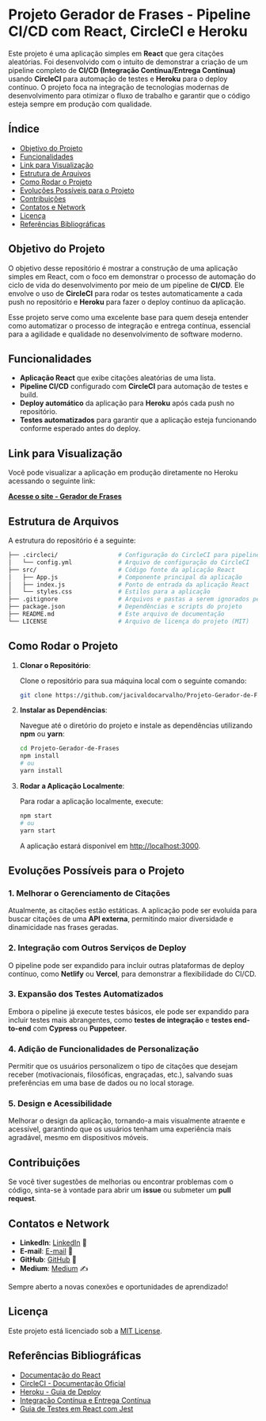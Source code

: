 # **Projeto Gerador de Frases - Pipeline CI/CD com React, CircleCI e Heroku**

Este projeto é uma aplicação simples em **React** que gera citações aleatórias. Foi desenvolvido com o intuito de demonstrar a criação de um pipeline completo de **CI/CD (Integração Contínua/Entrega Contínua)** usando **CircleCI** para automação de testes e **Heroku** para o deploy contínuo. O projeto foca na integração de tecnologias modernas de desenvolvimento para otimizar o fluxo de trabalho e garantir que o código esteja sempre em produção com qualidade.

## **Índice**
- [Objetivo do Projeto](#objetivo-do-projeto)
- [Funcionalidades](#funcionalidades)
- [Link para Visualização](#link-para-visualização)
- [Estrutura de Arquivos](#estrutura-de-arquivos)
- [Como Rodar o Projeto](#como-rodar-o-projeto)
- [Evoluções Possíveis para o Projeto](#evoluções-possíveis-para-o-projeto)
- [Contribuições](#contribuições)
- [Contatos e Network](#contatos-e-network)
- [Licença](#licença)
- [Referências Bibliográficas](#referências-bibliográficas)

## **Objetivo do Projeto**

O objetivo desse repositório é mostrar a construção de uma aplicação simples em React, com o foco em demonstrar o processo de automação do ciclo de vida do desenvolvimento por meio de um pipeline de **CI/CD**. Ele envolve o uso de **CircleCI** para rodar os testes automaticamente a cada push no repositório e **Heroku** para fazer o deploy contínuo da aplicação.

Esse projeto serve como uma excelente base para quem deseja entender como automatizar o processo de integração e entrega contínua, essencial para a agilidade e qualidade no desenvolvimento de software moderno.

## **Funcionalidades**
- **Aplicação React** que exibe citações aleatórias de uma lista.
- **Pipeline CI/CD** configurado com **CircleCI** para automação de testes e build.
- **Deploy automático** da aplicação para **Heroku** após cada push no repositório.
- **Testes automatizados** para garantir que a aplicação esteja funcionando conforme esperado antes do deploy.

## **Link para Visualização**

Você pode visualizar a aplicação em produção diretamente no Heroku acessando o seguinte link:

[**Acesse o site - Gerador de Frases**](https://projeto-gerador-de-frases.herokuapp.com/)

## **Estrutura de Arquivos**

A estrutura do repositório é a seguinte:

```bash
├── .circleci/                 # Configuração do CircleCI para pipeline de CI/CD
│   └── config.yml             # Arquivo de configuração do CircleCI
├── src/                       # Código fonte da aplicação React
│   ├── App.js                 # Componente principal da aplicação
│   ├── index.js               # Ponto de entrada da aplicação React
│   └── styles.css             # Estilos para a aplicação
├── .gitignore                 # Arquivos e pastas a serem ignorados pelo Git
├── package.json               # Dependências e scripts do projeto
├── README.md                  # Este arquivo de documentação
└── LICENSE                    # Arquivo de licença do projeto (MIT)
```

## **Como Rodar o Projeto**

1. **Clonar o Repositório**:

   Clone o repositório para sua máquina local com o seguinte comando:

   ```bash
   git clone https://github.com/jacivaldocarvalho/Projeto-Gerador-de-Frases.git
   ```

2. **Instalar as Dependências**:

   Navegue até o diretório do projeto e instale as dependências utilizando **npm** ou **yarn**:

   ```bash
   cd Projeto-Gerador-de-Frases
   npm install
   # ou
   yarn install
   ```

3. **Rodar a Aplicação Localmente**:

   Para rodar a aplicação localmente, execute:

   ```bash
   npm start
   # ou
   yarn start
   ```

   A aplicação estará disponível em [http://localhost:3000](http://localhost:3000).

## **Evoluções Possíveis para o Projeto**

### 1. **Melhorar o Gerenciamento de Citações**
Atualmente, as citações estão estáticas. A aplicação pode ser evoluída para buscar citações de uma **API externa**, permitindo maior diversidade e dinamicidade nas frases geradas.

### 2. **Integração com Outros Serviços de Deploy**
O pipeline pode ser expandido para incluir outras plataformas de deploy contínuo, como **Netlify** ou **Vercel**, para demonstrar a flexibilidade do CI/CD.

### 3. **Expansão dos Testes Automatizados**
Embora o pipeline já execute testes básicos, ele pode ser expandido para incluir testes mais abrangentes, como **testes de integração** e **testes end-to-end** com **Cypress** ou **Puppeteer**.

### 4. **Adição de Funcionalidades de Personalização**
Permitir que os usuários personalizem o tipo de citações que desejam receber (motivacionais, filosóficas, engraçadas, etc.), salvando suas preferências em uma base de dados ou no local storage.

### 5. **Design e Acessibilidade**
Melhorar o design da aplicação, tornando-a mais visualmente atraente e acessível, garantindo que os usuários tenham uma experiência mais agradável, mesmo em dispositivos móveis.

## **Contribuições**

Se você tiver sugestões de melhorias ou encontrar problemas com o código, sinta-se à vontade para abrir um **issue** ou submeter um **pull request**.

## **Contatos e Network**

- **LinkedIn**: [LinkedIn](https://www.linkedin.com/in/jacivaldocarvalho/) 👔
- **E-mail**: [E-mail](mailto:jacivaldocarvalho@gmail.com) 📧
- **GitHub**: [GitHub](https://github.com/jacivaldocarvalho) 🐙
- **Medium**: [Medium](https://medium.com/@jacivaldocarvalho) ✍️

Sempre aberto a novas conexões e oportunidades de aprendizado!

## **Licença**

Este projeto está licenciado sob a [MIT License](LICENSE).

## **Referências Bibliográficas**

- [Documentação do React](https://reactjs.org/docs/getting-started.html)
- [CircleCI - Documentação Oficial](https://circleci.com/docs/)
- [Heroku - Guia de Deploy](https://devcenter.heroku.com/articles/git)
- [Integração Contínua e Entrega Contínua](https://www.atlassian.com/continuous-delivery/ci-vs-ci-vs-cd)
- [Guia de Testes em React com Jest](https://reactjs.org/docs/testing.html)
